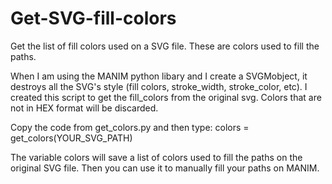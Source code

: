 # Get-SVG-fill-colors
Get the list of fill colors used on a SVG file. These are colors used to fill the paths.

When I am using the MANIM python libary and I create a SVGMobject, it destroys all the SVG's style (fill colors, stroke_width,
stroke_color, etc).
I created this script to get the fill_colors from the original svg. Colors that are not in HEX format will be discarded.

Copy the code from get_colors.py and then type:
colors = get_colors(YOUR_SVG_PATH)

The variable colors will save a list of colors used to fill the paths on the original SVG file. Then you can use it to manually
fill your paths on MANIM.
